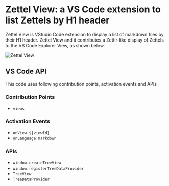 # Zettel View: a VS Code extension to list Zettels by H1 header

Zettel View is VStudio Code extension to display a list of markdown files by their H1 header. Zettel View and it contributes a Zettlr-like display of Zettels to the VS Code Explorer View, as shown below.



![Zettel View](./resources/ZettelView.png)

## VS Code API

This code uses following contribution points, activation events and APIs

### Contribution Points

- `views`

### Activation Events

- `onView:${viewId}`
- `onLanguage:markdown`

### APIs

- `window.createTreeView`
- `window.registerTreeDataProvider`
- `TreeView`
- `TreeDataProvider`
